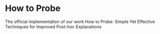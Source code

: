 # How to Probe
The official implementation of our work How to Probe: Simple Yet Effective Techniques for Improved Post-hoc Explanations
